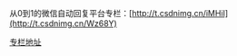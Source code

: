 从0到1的微信自动回复平台专栏：[http://t.csdnimg.cn/iMHiI](http://t.csdnimg.cn/Wz68Y)

[专栏地址](https://blog.csdn.net/weixin_42429220/category_12567501.html?spm=1001.2014.3001.5482)
